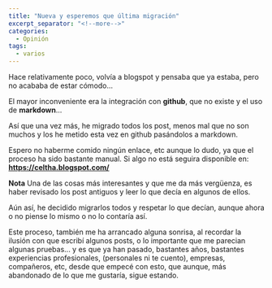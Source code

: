 ```yaml
---
title: "Nueva y esperemos que última migración"
excerpt_separator: "<!--more-->"
categories:
  - Opinión
tags:
  - varios
---
```

Hace relativamente poco, volvía a blogspot y pensaba que ya estaba, pero no acababa de estar cómodo...

El mayor inconveniente era la integración con **github**, que no existe y el uso de **markdown**...
<!--more-->

Así que una vez más, he migrado todos los post, menos mal que no son muchos y los he metido esta vez en github pasándolos a markdown.

Espero no haberme comido ningún enlace, etc aunque lo dudo, ya que el proceso ha sido bastante manual. Si algo no está seguira disponible en: **https://celtha.blogspot.com/**

**Nota**
Una de las cosas más interesantes y que me da más vergüenza, es haber revisado los post antiguos y leer lo que decía en algunos de ellos. 

Aún así, he decidido migrarlos todos y respetar lo que decían, aunque ahora o no piense lo mismo o no lo contaría así.

Este proceso, también me ha arrancado alguna sonrisa, al recordar la ilusión con que escribí algunos posts, o lo importante que me parecian algunas pruebas... y es que ya han pasado, bastantes años, bastantes experiencias profesionales, (personales ni te cuento), empresas, compañeros, etc, desde que empecé con esto, que aunque, más abandonado de lo que me gustaría, sigue estando.